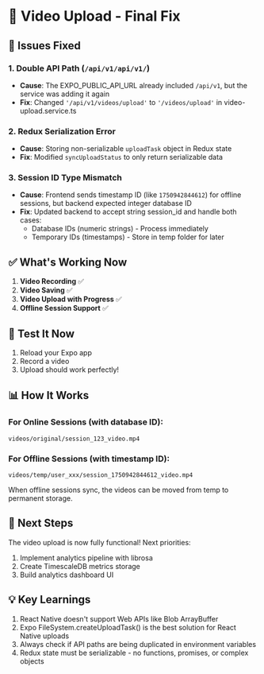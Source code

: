 # 🎉 Video Upload - Final Fix

## 🐛 Issues Fixed

### 1. Double API Path (`/api/v1/api/v1/`)
- **Cause**: The EXPO_PUBLIC_API_URL already included `/api/v1`, but the service was adding it again
- **Fix**: Changed `'/api/v1/videos/upload'` to `'/videos/upload'` in video-upload.service.ts

### 2. Redux Serialization Error
- **Cause**: Storing non-serializable `uploadTask` object in Redux state
- **Fix**: Modified `syncUploadStatus` to only return serializable data

### 3. Session ID Type Mismatch
- **Cause**: Frontend sends timestamp ID (like `1750942844612`) for offline sessions, but backend expected integer database ID
- **Fix**: Updated backend to accept string session_id and handle both cases:
  - Database IDs (numeric strings) - Process immediately
  - Temporary IDs (timestamps) - Store in temp folder for later

## ✅ What's Working Now

1. **Video Recording** ✅
2. **Video Saving** ✅
3. **Video Upload with Progress** ✅
4. **Offline Session Support** ✅

## 🧪 Test It Now

1. Reload your Expo app
2. Record a video
3. Upload should work perfectly!

## 📊 How It Works

### For Online Sessions (with database ID):
```
videos/original/session_123_video.mp4
```

### For Offline Sessions (with timestamp ID):
```
videos/temp/user_xxx/session_1750942844612_video.mp4
```

When offline sessions sync, the videos can be moved from temp to permanent storage.

## 🚀 Next Steps

The video upload is now fully functional! Next priorities:
1. Implement analytics pipeline with librosa
2. Create TimescaleDB metrics storage
3. Build analytics dashboard UI

## 💡 Key Learnings

1. React Native doesn't support Web APIs like Blob ArrayBuffer
2. Expo FileSystem.createUploadTask() is the best solution for React Native uploads
3. Always check if API paths are being duplicated in environment variables
4. Redux state must be serializable - no functions, promises, or complex objects